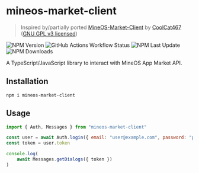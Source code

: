 # mineos-market-client
> Inspired by/partially ported [MineOS-Market-Client](https://github.com/CoolCat467/MineOS-Market-Client) by [CoolCat467](https://github.com/CoolCat467) ([GNU GPL v3 licensed](https://github.com/CoolCat467/MineOS-Market-Client/blob/main/LICENSE))

![NPM Version](https://img.shields.io/npm/v/mineos-market-client?style=flat)
![GitHub Actions Workflow Status](https://img.shields.io/github/actions/workflow/status/dnrovs/mineos-market-js/ci-cd.yml?style=flat)
![NPM Last Update](https://img.shields.io/npm/last-update/mineos-market-client?style=flat)
![NPM Downloads](https://img.shields.io/npm/d18m/mineos-market-client?style=flat)

A TypeScript/JavaScript library to interact with MineOS App Market API.

## Installation
```
npm i mineos-market-client
```
## Usage
```javascript
import { Auth, Messages } from "mineos-market-client"

const user = await Auth.login({ email: "user@example.com", password: "prettypassword" })
const token = user.token

console.log(
    await Messages.getDialogs({ token })
)
```